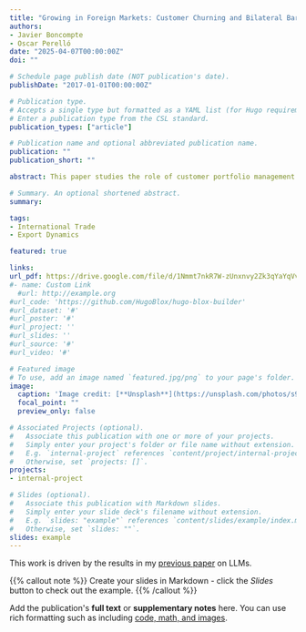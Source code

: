```yaml
---
title: "Growing in Foreign Markets: Customer Churning and Bilateral Bargaining"
authors:
- Javier Boncompte
- Oscar Perelló
date: "2025-04-07T00:00:00Z"
doi: ""

# Schedule page publish date (NOT publication's date).
publishDate: "2017-01-01T00:00:00Z"

# Publication type.
# Accepts a single type but formatted as a YAML list (for Hugo requirements).
# Enter a publication type from the CSL standard.
publication_types: ["article"]

# Publication name and optional abbreviated publication name.
publication: ""
publication_short: ""

abstract: This paper studies the role of customer portfolio management in exporters’ growth. Using panel data on Chilean exporters and their foreign buyers (2002–2019), we document new facts on export dynamics. Growing exporters replace old customers with more profitable matches, accounting for nearly 40% of firms’ export growth, while increasing both their average price and price dispersion across customers. We build a dynamic model of exporting with endogenous network formation, managerial costs of customer relationships, and bilateral bargaining that can rationalize these patterns. Each period, firms decide how much to invest in customer search, which customers to retain, and what prices to charge. Additional customers enhance exporters’ sales and negotiating positions, but they also increase managerial costs. Using the model, we characterize firms’ dynamic export strategies and quantify the role of managerial costs in export growth. We then evaluate policies that reduce search and managerial costs, considering both individual and combined reforms, and their interaction with policies that increase competition through market entry.

# Summary. An optional shortened abstract.
summary: 

tags:
- International Trade
- Export Dynamics

featured: true

links:
url_pdf: https://drive.google.com/file/d/1Nmmt7nkR7W-zUnxnvy2Zk3qYaYqVvCdh/view
#- name: Custom Link
  #url: http://example.org
#url_code: 'https://github.com/HugoBlox/hugo-blox-builder'
#url_dataset: '#'
#url_poster: '#'
#url_project: ''
#url_slides: ''
#url_source: '#'
#url_video: '#'

# Featured image
# To use, add an image named `featured.jpg/png` to your page's folder. 
image:
  caption: 'Image credit: [**Unsplash**](https://unsplash.com/photos/s9CC2SKySJM)'
  focal_point: ""
  preview_only: false

# Associated Projects (optional).
#   Associate this publication with one or more of your projects.
#   Simply enter your project's folder or file name without extension.
#   E.g. `internal-project` references `content/project/internal-project/index.md`.
#   Otherwise, set `projects: []`.
projects:
- internal-project

# Slides (optional).
#   Associate this publication with Markdown slides.
#   Simply enter your slide deck's filename without extension.
#   E.g. `slides: "example"` references `content/slides/example/index.md`.
#   Otherwise, set `slides: ""`.
slides: example
---
```


This work is driven by the results in my [previous paper](/publication/conference-paper/) on LLMs.

{{% callout note %}}
Create your slides in Markdown - click the *Slides* button to check out the example.
{{% /callout %}}

Add the publication's **full text** or **supplementary notes** here. You can use rich formatting such as including [code, math, and images](https://docs.hugoblox.com/content/writing-markdown-latex/).
